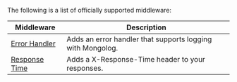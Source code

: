 The following is a list of officially supported middleware:

| Middleware                                                 | Description                                                |
|------------------------------------------------------------|------------------------------------------------------------|
| [Error Handler](http:///github.com/tonis-io/error-handler) | Adds an error handler that supports logging with Mongolog. |
| [Response Time](http:///github.com/tonis-io/response-time) | Adds a X-Response-Time header to your responses.           |
